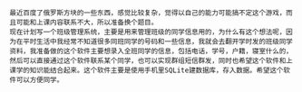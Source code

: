     最近百度了俄罗斯方块的一些东西，感觉比较复杂，觉得以自己的能力可能搞不定这个游戏，而且可能和上课内容联系不大，所以准备换个题目。
    现在计划写一个班级管理系统，主要是用来管理班级的同学信息用的，为什么有这个想法呢，因为在平时生活中我经常不知道很多同班同学的号码和一些信息，我就会去翻开学时发的班级同学资料，我准备做的这个软件主要想录入全班同学的信息，包括电话，学号，户籍，寝室什么的，然后可以直接通过这个软件联系某个同学，也可以实现群组短信群发，同时也希望这个软件和上课学的知识能结合起来。这个软件主要是使用手机里SQLite建数据库，存入数据。希望这个软件可以方便同学。
